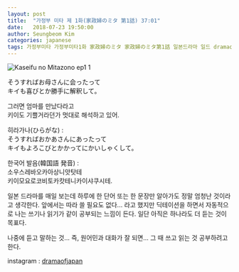 ```yaml
---
layout: post
title:  "가정부 미타 제 1화(家政婦のミタ 第1話) 37:01"
date:   2018-07-23 19:50:00
author: Seungbeom Kim
categories: japanese
tags: 가정부미타 가정부미타1화 家政婦のミタ 家政婦のミタ第1話 일본드라마 일드 dramaofjapan 일본어공부
---
```


<img src="{{ site.baseurl }}/assets/japanese/kaseifu_no_mita_1_1.jpg" title="Kaseifu no Mitazono ep1 1" class="post-image">

そうすればお母さんに会ったって<br>
キイも喜びとか勝手に解釈して。

그러면 엄마를 만났다라고<br>
키이도 기쁠거라던가 멋대로 해석하고 있어.

히라가나(ひらがな) : <br>そうすればおかあさんにあったって<br>
キイもよろこびとかかってにかいしゃくして。

한국어 발음(韓国語 発音) : <br>소우스레바오카아상니앗탓테<br>
키이모요로코비토카캇테니카이샤쿠시테.

일본 드라마를 매일 보는데 하루에 한 단어 또는 한 문장만 알아가도 정말 엄청난 것이라고 생각한다.
앞에서는 따라 쓸 필요도 없다... 라고 했지만 딕테이션을 하면서 자동적으로 나는 쓰기나 읽기가 같이 공부되는 느낌이 든다. 일단 아직은 하나라도 더 듣는 것이 목표다.

나중에 듣고 말하는 것... 즉, 원어민과 대화가 잘 되면... 그 때 쓰고 읽는 것 공부하려고 한다.

instagram : [dramaofjapan](https://www.instagram.com/p/BkapaWkD5j-/?taken-by=dramaofjapan)
